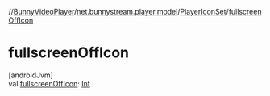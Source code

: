 //[BunnyVideoPlayer](../../../index.md)/[net.bunnystream.player.model](../index.md)/[PlayerIconSet](index.md)/[fullscreenOffIcon](fullscreen-off-icon.md)

# fullscreenOffIcon

[androidJvm]\
val [fullscreenOffIcon](fullscreen-off-icon.md): [Int](https://kotlinlang.org/api/latest/jvm/stdlib/kotlin-stdlib/kotlin/-int/index.html)
